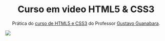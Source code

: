 <h1 align="center">Curso em video HTML5 & CSS3</h1>
<p align="center">Prática do <a href="https://youtube.com/playlist?list=PLHz_AreHm4dkZ9-atkcmcBaMZdmLHft8n&si=AKojDxakYiH4Y0aW">curso de HTML5 e CSS3</a> do Professor <a href="https://github.com/gustavoguanabara">Gustavo Guanabara</a>.</p>

<img src="https://github.com/gustavoguanabara/html-css/blob/master/ajude-a-divulgar/arte001-gustavoguanabara/gustavoguanabara-horizontal.png?raw=true" align="center">
